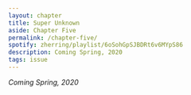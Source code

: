 ```yaml
---
layout: chapter
title: Super Unknown
aside: Chapter Five
permalink: /chapter-five/
spotify: zherring/playlist/6oSohGpSJBDRt6v6MYpS86
description: Coming Spring, 2020
tags: issue
---
```


_Coming Spring, 2020_
